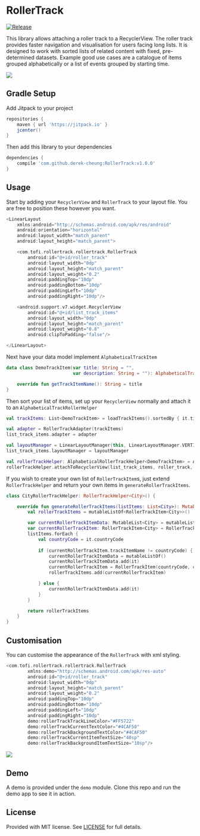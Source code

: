 # RollerTrack

[![Release](https://jitpack.io/v/derek-cheung/RollerTrack.svg)](https://jitpack.io/#derek-cheung/RollerTrack)

This library allows attaching a roller track to a RecyclerView. The roller track provides faster navigation and visualisation for users 
facing long lists. It is designed to work with sorted lists of related content with fixed, pre-determined datasets. Example good use cases are a catalogue of items grouped alphabetically or a list of events grouped by starting time.

![](media/roller_track.gif)

## Gradle Setup
Add Jitpack to your project

```groovy
repositories {
    maven { url 'https://jitpack.io' }
    jcenter()
}
```

Then add this library to your dependencies

```groovy
dependencies {
    compile 'com.github.derek-cheung:RollerTrack:v1.0.0'
}
```

## Usage
Start by adding your `RecyclerView` and `RollerTrack` to your layout file. You are free to position these however you want.

```kotlin
<LinearLayout
    xmlns:android="http://schemas.android.com/apk/res/android"
    android:orientation="horizontal"
    android:layout_width="match_parent"
    android:layout_height="match_parent">

    <com.tofi.rollertrack.rollertrack.RollerTrack
        android:id="@+id/roller_track"
        android:layout_width="0dp"
        android:layout_height="match_parent"
        android:layout_weight="0.2"
        android:paddingTop="10dp"
        android:paddingBottom="10dp"
        android:paddingLeft="10dp"
        android:paddingRight="10dp"/>

    <android.support.v7.widget.RecyclerView
        android:id="@+id/list_track_items"
        android:layout_width="0dp"
        android:layout_height="match_parent"
        android:layout_weight="0.8"
        android:clipToPadding="false"/>

</LinearLayout>
```

Next have your data model implement `AlphabeticalTrackItem`

```kotlin
data class DemoTrackItem(var title: String = "",
                         var description: String = ""): AlphabeticalTrackItem {

    override fun getTrackItemName(): String = title
}
```

Then sort your list of items, set up your `RecyclerView` normally and attach it to an `AlphabeticalTrackRollerHelper`

```kotlin
val trackItems: List<DemoTrackItem> = loadTrackItems().sortedBy { it.title }

val adapter = RollerTrackAdapter(trackItems)
list_track_items.adapter = adapter

val layoutManager = LinearLayoutManager(this, LinearLayoutManager.VERTICAL, false)
list_track_items.layoutManager = layoutManager

val rollerTrackHelper: AlphabeticalRollerTrackHelper<DemoTrackItem> = AlphabeticalRollerTrackHelper()
rollerTrackHelper.attachToRecyclerView(list_track_items, roller_track, trackItems)
```

If you wish to create your own list of `RollerTrackItem`s, just extend `RollerTrackHelper` and return your own items in `generateRollerTrackItems`.

```kotlin
class CityRollerTrackHelper: RollerTrackHelper<City>() {

    override fun generateRollerTrackItems(listItems: List<City>): MutableList<RollerTrackItem<City>> {
        val rollerTrackItems = mutableListOf<RollerTrackItem<City>>()

        var currentRollerTrackItemData: MutableList<City> = mutableListOf()
        var currentRollerTrackItem: RollerTrackItem<City> = RollerTrackItem("", currentRollerTrackItemData)
        listItems.forEach {
            val countryCode = it.countryCode
            
            if (currentRollerTrackItem.trackItemName != countryCode) {
                currentRollerTrackItemData = mutableListOf()
                currentRollerTrackItemData.add(it)
                currentRollerTrackItem = RollerTrackItem(countryCode, currentRollerTrackItemData)
                rollerTrackItems.add(currentRollerTrackItem)

            } else {
                currentRollerTrackItemData.add(it)
            }
        }

        return rollerTrackItems
    }
}
```

## Customisation
You can customise the appearance of the `RollerTrack` with xml styling. 

```kotlin
<com.tofi.rollertrack.rollertrack.RollerTrack
        xmlns:demo="http://schemas.android.com/apk/res-auto"
        android:id="@+id/roller_track"
        android:layout_width="0dp"
        android:layout_height="match_parent"
        android:layout_weight="0.2"
        android:paddingTop="10dp"
        android:paddingBottom="10dp"
        android:paddingLeft="10dp"
        android:paddingRight="10dp"
        demo:rollerTrackTrackLineColor="#FF5722"
        demo:rollerTrackCurrentTextColor="#4CAF50"
        demo:rollerTrackBackgroundTextColor="#4CAF50"
        demo:rollerTrackCurrentItemTextSize="40sp"
        demo:rollerTrackBackgroundItemTextSize="10sp"/>
```

![](media/roller_track_custom.jpg)

## Demo
A demo is provided under the `demo` module. Clone this repo and run the demo app to see it in action.

## License
Provided with MIT license. See [LICENSE](LICENSE.md) for full details.
